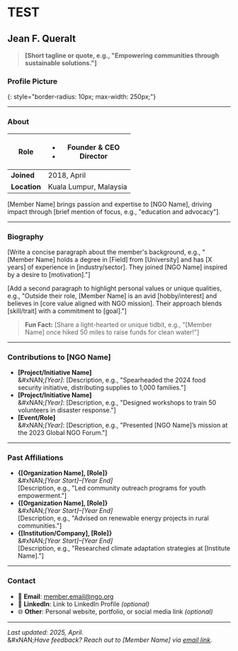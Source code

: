 # TEST

## Jean F. Queralt

> **\[Short tagline or quote, e.g., "Empowering communities through sustainable solutions."]**

### Profile Picture

{: style="border-radius: 10px; max-width: 250px;"}

***

### About

| **Role**     | <ul><li>Founder &#x26; CEO</li><li>Director</li></ul> |
| ------------ | ----------------------------------------------------- |
| **Joined**   | 2018, April                                           |
| **Location** | Kuala Lumpur, Malaysia                                |

\[Member Name] brings passion and expertise to \[NGO Name], driving impact through \[brief mention of focus, e.g., "education and advocacy"].

***

### Biography

\[Write a concise paragraph about the member's background, e.g., "\[Member Name] holds a degree in \[Field] from \[University] and has \[X years] of experience in \[industry/sector]. They joined \[NGO Name] inspired by a desire to \[motivation]."]

\[Add a second paragraph to highlight personal values or unique qualities, e.g., "Outside their role, \[Member Name] is an avid \[hobby/interest] and believes in \[core value aligned with NGO mission]. Their approach blends \[skill/trait] with a commitment to \[goal]."]

> **Fun Fact:** \[Share a light-hearted or unique tidbit, e.g., "\[Member Name] once hiked 50 miles to raise funds for clean water!"]

***

### Contributions to \[NGO Name]

* **\[Project/Initiative Name]**\
  &#xNAN;_\[Year]_: \[Description, e.g., "Spearheaded the 2024 food security initiative, distributing supplies to 1,000 families."]
* **\[Project/Initiative Name]**\
  &#xNAN;_\[Year]_: \[Description, e.g., "Designed workshops to train 50 volunteers in disaster response."]
* **\[Event/Role]**\
  &#xNAN;_\[Year]_: \[Description, e.g., "Presented \[NGO Name]’s mission at the 2023 Global NGO Forum."]

***

### Past Affiliations

* **{\[Organization Name], \[Role]}**\
  &#xNAN;_\[Year Start]–\[Year End]_\
  \[Description, e.g., "Led community outreach programs for youth empowerment."]
* **{\[Organization Name], \[Role]}**\
  &#xNAN;_\[Year Start]–\[Year End]_\
  \[Description, e.g., "Advised on renewable energy projects in rural communities."]
* **{\[Institution/Company], \[Role]}**\
  &#xNAN;_\[Year Start]–\[Year End]_\
  \[Description, e.g., "Researched climate adaptation strategies at \[Institute Name]."]

***

### Contact

* 📧 **Email**: [member.email@ngo.org](mailto:member.email@ngo.org)
* 🔗 **LinkedIn**: Link to LinkedIn Profile _(optional)_
* 🌐 **Other**: Personal website, portfolio, or social media link _(optional)_

***

_Last updated: 2025, April._\
&#xNAN;_&#x48;ave feedback? Reach out to \[Member Name] via_ [_email link_](mailto:member.email@ngo.org)_._
